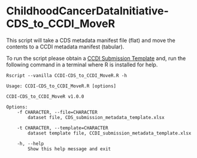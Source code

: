 # ChildhoodCancerDataInitiative-CDS_to_CCDI_MoveR
This script will take a CDS metadata manifest file (flat) and move the contents to a CCDI metadata manifest (tabular).

To run the script please obtain a [CCDI Submission Template](https://github.com/CBIIT/ccdi-model/tree/main/metadata-manifest) and, run the following command in a terminal where R is installed for help.

```
Rscript --vanilla CCDI-CDS_to_CCDI_MoveR.R -h
```

```
Usage: CCDI-CDS_to_CCDI_MoveR.R [options]

CCDI-CDS_to_CCDI_MoveR v1.0.0

Options:
	-f CHARACTER, --file=CHARACTER
		dataset file, CDS_submission_metadata_template.xlsx

	-t CHARACTER, --template=CHARACTER
		dataset template file, CCDI_submission_metadata_template.xlsx

	-h, --help
		Show this help message and exit
```
